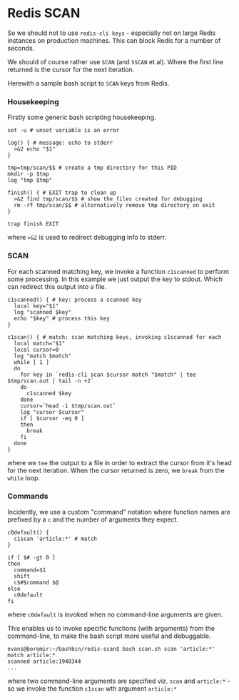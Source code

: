 
# Redis SCAN

So we should not to use `redis-cli keys` - especially not on large Redis instances on production machines. This can block Redis for a number of seconds.

We should of course rather use `SCAN` (and `SSCAN` et al). Where the first line returned is the cursor for the next iteration.

Herewith a sample bash script to `SCAN` keys from Redis.

### Housekeeping

Firstly some generic bash scripting housekeeping.

```shell
set -u # unset variable is an error

log() { # message: echo to stderr
  >&2 echo "$1"
}

tmp=tmp/scan/$$ # create a tmp directory for this PID
mkdir -p $tmp
log "tmp $tmp"

finish() { # EXIT trap to clean up
  >&2 find tmp/scan/$$ # show the files created for debugging
  rm -rf tmp/scan/$$ # alternatively remove tmp directory on exit 
}

trap finish EXIT
```
where `>&2` is used to redirect debugging info to stderr.


### SCAN

For each scanned matching key, we invoke a function `c1scanned` to perform some processing. In this example we just output the key to stdout. Which can redirect this output into a file.

```shell
c1scanned() { # key: process a scanned key
  local key="$1"
  log "scanned $key"
  echo "$key" # process this key
}

c1scan() { # match: scan matching keys, invoking c1scanned for each
  local match="$1"
  local cursor=0
  log "match $match"
  while [ 1 ]
  do
    for key in `redis-cli scan $cursor match "$match" | tee $tmp/scan.out | tail -n +2`
    do
      c1scanned $key
    done
    cursor=`head -1 $tmp/scan.out`
    log "cursor $cursor"
    if [ $cursor -eq 0 ]
    then
      break
    fi
  done
}
```
where we `tee` the output to a file in order to extract the cursor from it's head for the next iteration. When the cursor returned is zero, we `break` from the `while` loop.


### Commands 

Incidently, we use a custom "command" notation where function names are prefixed by a `c` and the number of arguments they expect.

```shell
c0default() {
  c1scan 'article:*' # match
}

if [ $# -gt 0 ]
then
  command=$1
  shift
  c$#$command $@
else
  c0default
fi
```
where `c0default` is invoked when no command-line arguments are given.


This enables us to invoke specific functions (with arguments) from the command-line, to make the bash script more useful and debuggable.

```shell
evans@boromir:~/bashbin/redis-scan$ bash scan.sh scan 'article:*'
match article:*
scanned article:1940344
...
```

where two command-line arguments are specified viz. `scan` and `article:*` - so we invoke the function `c1scan` wth argument `article:*`
